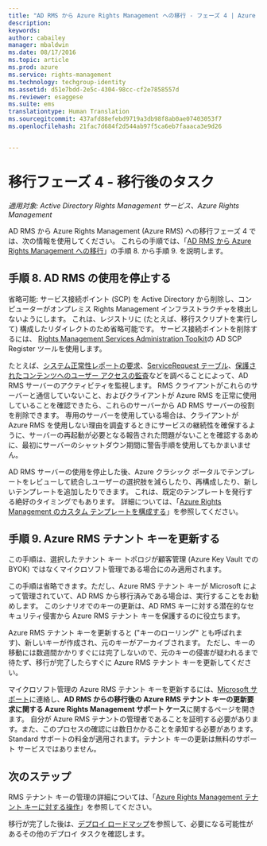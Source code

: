 ```yaml
---
title: "AD RMS から Azure Rights Management への移行 - フェーズ 4 | Azure RMS"
description: 
keywords: 
author: cabailey
manager: mbaldwin
ms.date: 08/17/2016
ms.topic: article
ms.prod: azure
ms.service: rights-management
ms.technology: techgroup-identity
ms.assetid: d51e7bdd-2e5c-4304-98cc-cf2e7858557d
ms.reviewer: esaggese
ms.suite: ems
translationtype: Human Translation
ms.sourcegitcommit: 437afd88efebd9719a3db98f8ab0ae07403053f7
ms.openlocfilehash: 21fac7d684f2d544ab97f5ca6eb7faaaca3e9d26


---
```


# 移行フェーズ 4 - 移行後のタスク

*適用対象: Active Directory Rights Management サービス、Azure Rights Management*


AD RMS から Azure Rights Management (Azure RMS) への移行フェーズ 4 では、次の情報を使用してください。 これらの手順では、「[AD RMS から Azure Rights Management への移行](migrate-from-ad-rms-to-azure-rms.md)」の手順 8. から手順 9. を説明します。


## 手順 8. AD RMS の使用を停止する

省略可能: サービス接続ポイント (SCP) を Active Directory から削除し、コンピューターがオンプレミス Rights Management インフラストラクチャを検出しないようにします。 これは、レジストリに (たとえば、移行スクリプトを実行して) 構成したリダイレクトのため省略可能です。 サービス接続ポイントを削除するには、 [Rights Management Services Administration Toolkit](http://www.microsoft.com/download/details.aspx?id=1479)の AD SCP Register ツールを使用します。

たとえば、[システム正常性レポートの要求](https://technet.microsoft.com/library/ee221012%28v=ws.10%29.aspx)、[ServiceRequest テーブル](http://technet.microsoft.com/library/dd772686%28v=ws.10%29.aspx)、[保護されたコンテンツへのユーザー アクセスの監査](http://social.technet.microsoft.com/wiki/contents/articles/3440.ad-rms-frequently-asked-questions-faq.aspx)などを調べることによって、AD RMS サーバーのアクティビティを監視します。 RMS クライアントがこれらのサーバーと通信していないこと、およびクライアントが Azure RMS を正常に使用していることを確認できたら、これらのサーバーから AD RMS サーバーの役割を削除できます。 専用のサーバーを使用している場合は、クライアントが Azure RMS を使用しない理由を調査するときにサービスの継続性を確保するように、サーバーの再起動が必要となる報告された問題がないことを確認するあめに、最初にサーバーのシャットダウン期間に警告手順を使用してもかまいません。

AD RMS サーバーの使用を停止した後、Azure クラシック ポータルでテンプレートをレビューして統合しユーザーの選択肢を減らしたり、再構成したり、新しいテンプレートを追加したりできます。 これは、既定のテンプレートを発行する絶好のタイミングでもあります。 詳細については、「[Azure Rights Management のカスタム テンプレートを構成する](../deploy-use/configure-custom-templates.md)」を参照してください。

## 手順 9.  Azure RMS テナント キーを更新する
この手順は、選択したテナント キー トポロジが顧客管理 (Azure Key Vault での BYOK) ではなくマイクロソフト管理である場合にのみ適用されます。

この手順は省略できます。ただし、Azure RMS テナント キーが Microsoft によって管理されていて、AD RMS から移行済みである場合は、実行することをお勧めします。 このシナリオでのキーの更新は、AD RMS キーに対する潜在的なセキュリティ侵害から Azure RMS テナント キーを保護するのに役立ちます。

Azure RMS テナント キーを更新すると ("キーのローリング" とも呼ばれます)、新しいキーが作成され、元のキーがアーカイブされます。 ただし、キーの移動には数週間かかりすぐには完了しないので、元のキーの侵害が疑われるまで待たず、移行が完了したらすぐに Azure RMS テナント キーを更新してください。

マイクロソフト管理の Azure RMS テナント キーを更新するには、[Microsoft サポート](../get-started/information-support.md#to-contact-microsoft-support)に連絡し、**AD RMS からの移行後の Azure RMS テナント キーの更新要求に関する Azure Rights Management サポート ケース**に関するページを開きます。 自分が Azure RMS テナントの管理者であることを証明する必要があります。また、このプロセスの確認には数日かかることを承知する必要があります。 Standard サポートの料金が適用されます。テナント キーの更新は無料のサポート サービスではありません。


## 次のステップ

RMS テナント キーの管理の詳細については、「[Azure Rights Management テナント キーに対する操作](../deploy-use/operations-tenant-key.md)」を参照してください。

移行が完了した後は、[デプロイ ロードマップ](deployment-roadmap.md)を参照して、必要になる可能性があるその他のデプロイ タスクを確認します。




<!--HONumber=Aug16_HO3-->


